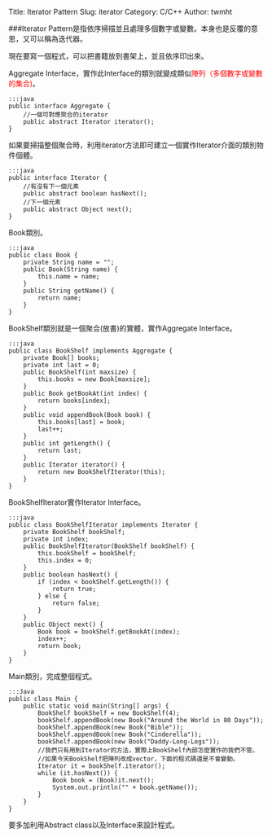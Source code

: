 Title: Iterator Pattern
Slug: iterator
Category: C/C++
Author: twmht

###Iterator Pattern是指依序掃描並且處理多個數字或變數。本身也是反覆的意思，又可以稱為迭代器。

現在要寫一個程式，可以把書籍放到書架上，並且依序印出來。

Aggregate Interface，實作此Interface的類別就變成類似<font color=red>陣列（多個數字或變數的集合)</font>。

    :::java
    public interface Aggregate {
        //一個可對應聚合的iterator
        public abstract Iterator iterator();
    }

如果要掃描整個聚合時，利用iterator方法即可建立一個實作Iterator介面的類別物件個體。

    :::java
    public interface Iterator {
        //有沒有下一個元素
        public abstract boolean hasNext();
        //下一個元素
        public abstract Object next();
    }

Book類別。

    :::java
    public class Book {
        private String name = "";
        public Book(String name) {
            this.name = name;
        }
        public String getName() {
            return name;
        }
    }

BookShelf類別就是一個聚合(放書)的實體，實作Aggregate Interface。

    :::java
    public class BookShelf implements Aggregate {
        private Book[] books;
        private int last = 0;
        public BookShelf(int maxsize) {
            this.books = new Book[maxsize];
        }
        public Book getBookAt(int index) {
            return books[index];
        }
        public void appendBook(Book book) {
            this.books[last] = book;
            last++;
        }
        public int getLength() {
            return last;
        }
        public Iterator iterator() {
            return new BookShelfIterator(this);
        }
    }

BookShelfIterator實作Iterator Interface。

    :::java
    public class BookShelfIterator implements Iterator {
        private BookShelf bookShelf;
        private int index;
        public BookShelfIterator(BookShelf bookShelf) {
            this.bookShelf = bookShelf;
            this.index = 0;
        }
        public boolean hasNext() {
            if (index < bookShelf.getLength()) {
                return true;
            } else {
                return false;
            }
        }
        public Object next() {
            Book book = bookShelf.getBookAt(index);
            index++;
            return book;
        }
    }

Main類別，完成整個程式。

    :::Java
    public class Main {
        public static void main(String[] args) {
            BookShelf bookShelf = new BookShelf(4);
            bookShelf.appendBook(new Book("Around the World in 80 Days"));
            bookShelf.appendBook(new Book("Bible"));
            bookShelf.appendBook(new Book("Cinderella"));
            bookShelf.appendBook(new Book("Daddy-Long-Legs"));
            //我們只有用到Iterator的方法，實際上BookShelf內部怎麼實作的我們不管。
            //如果今天BookShelf把陣列改成vector，下面的程式碼還是不會變動。
            Iterator it = bookShelf.iterator();
            while (it.hasNext()) {
                Book book = (Book)it.next();
                System.out.println("" + book.getName());
            }
        }
    }

要多加利用Abstract class以及Interface來設計程式。
